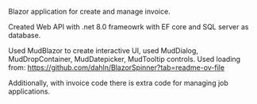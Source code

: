 Blazor application for create and manage invoice.

Created Web API with .net 8.0 frameowrk with EF core and SQL server as database.

Used MudBlazor to create interactive UI, used MudDialog, MudDropContainer, MudDatepicker, MudTooltip controls.
Used loading from: https://github.com/dahln/BlazorSpinner?tab=readme-ov-file

Additionally, with invoice code there is extra code for managing job applications. 
